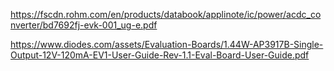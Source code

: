 https://fscdn.rohm.com/en/products/databook/applinote/ic/power/acdc_converter/bd7692fj-evk-001_ug-e.pdf

https://www.diodes.com/assets/Evaluation-Boards/1.44W-AP3917B-Single-Output-12V-120mA-EV1-User-Guide-Rev-1.1-Eval-Board-User-Guide.pdf
